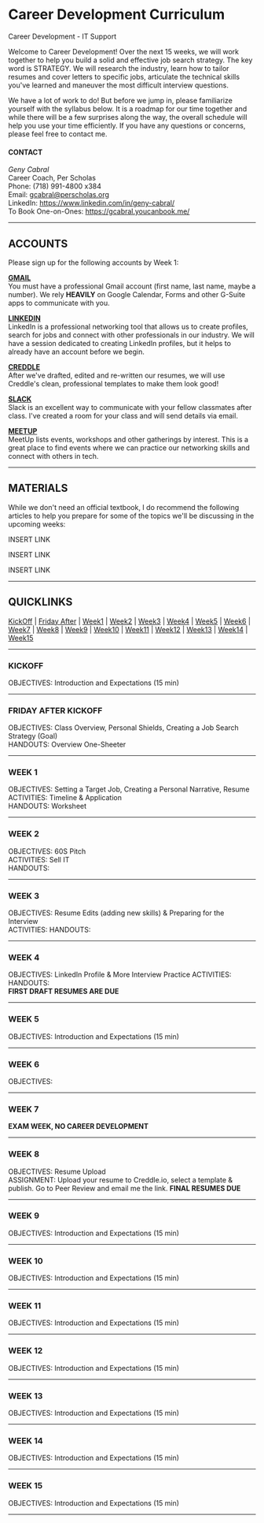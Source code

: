 # Career Development Curriculum  

Career Development - IT Support  

Welcome to Career Development! Over the next 15 weeks, we will work together to help you build a solid and effective job search strategy. The key word is STRATEGY. We will research the industry, learn how to tailor resumes and cover letters to specific jobs, articulate the technical skills you've learned and maneuver the most difficult interview questions.  

We have a lot of work to do! But before we jump in, please familiarize yourself with the syllabus below. It is a roadmap for our time together and while there will be a few surprises along the way, the overall schedule will help you use your time efficiently. If you have any questions or concerns, please feel free to contact me.  

#### CONTACT  
<i>Geny Cabral</i>  
Career Coach, Per Scholas  
Phone: (718) 991-4800 x384  
Email: gcabral@perscholas.org  
LinkedIn: https://www.linkedin.com/in/geny-cabral/  
To Book One-on-Ones: https://gcabral.youcanbook.me/
***
## ACCOUNTS
Please sign up for the following accounts by Week 1:  

<b><a href="https://mail.google.com">GMAIL</a></b>  
You must have a professional Gmail account (first name, last name, maybe a number). We rely <b>HEAVILY</b> on Google Calendar, Forms and other G-Suite apps to communicate with you.  
  

<b><a href="https://www.linkedin.com/">LINKEDIN</a></b>  
LinkedIn is a professional networking tool that allows us to create profiles, search for jobs and connect with other professionals in our industry. We will have a session dedicated to creating LinkedIn profiles, but it helps to already have an account before we begin.  
  
  
<b><a href="http://creddle.io/">CREDDLE</a></b>  
After we've drafted, edited and re-written our resumes, we will use Creddle's clean, professional templates to make them look good!  
  
  
<b><a href="https://slack.com">SLACK</a></b>  
Slack is an excellent way to communicate with your fellow classmates after class. I've created a room for your class and will send details via email.  
  
  
<b><a href="https://www.meetup.com/">MEETUP</a></b>  
MeetUp lists events, workshops and other gatherings by interest. This is a great place to find events where we can practice our networking skills and connect with others in tech.  

***
## MATERIALS
 While we don't need an official textbook, I do recommend the following articles to help you prepare for some of the topics we'll be   discussing in the upcoming weeks:  
   
   
INSERT LINK  

INSERT LINK  
  
INSERT LINK  

***
## QUICKLINKS
  [KickOff](#kickoff) |
  [Friday After](#fridayafter) |
  [Week1](#week1) |
  [Week2](#week2) |
  [Week3](#week3) |
  [Week4](#week4) |
  [Week5](#week5) |
  [Week6](#week6) |
  [Week7](#week7) |
  [Week8](#week8) |
  [Week9](#week9) |
  [Week10](#week10) |
  [Week11](#week11) |
  [Week12](#week12) |
  [Week13](#week13) |
  [Week14](#week14) |
  [Week15](#week15)  
    
    
***
### <a name=""></a>KICKOFF
OBJECTIVES: Introduction and Expectations (15 min)  
  
***  
### <a name=""></a>FRIDAY AFTER KICKOFF  
OBJECTIVES: Class Overview, Personal Shields, Creating a Job Search Strategy (Goal)  
HANDOUTS: Overview One-Sheeter  
***
### <a name=""></a>WEEK 1
OBJECTIVES: Setting a Target Job, Creating a Personal Narrative, Resume  
ACTIVITIES: Timeline & Application  
HANDOUTS: Worksheet

  
***
### <a name=""></a>WEEK 2
OBJECTIVES: 60S Pitch  
ACTIVITIES: Sell IT  
HANDOUTS: 
  
***  
### <a name=""></a>WEEK 3
OBJECTIVES: Resume Edits (adding new skills) & Preparing for the Interview  
ACTIVITIES: 
HANDOUTS: 
  
***  
### <a name=""></a>WEEK 4
OBJECTIVES:  LinkedIn Profile & More Interview Practice
ACTIVITIES:  
HANDOUTS:  
**FIRST DRAFT RESUMES ARE DUE**
  
***  
### <a name=""></a>WEEK 5
OBJECTIVES: Introduction and Expectations (15 min)  
  
***  
### <a name=""></a>WEEK 6
OBJECTIVES:   
  
***  
### <a name=""></a>WEEK 7
**EXAM WEEK, NO CAREER DEVELOPMENT**
  
***  
### <a name="week8"></a>WEEK 8
OBJECTIVES: Resume Upload  
ASSIGNMENT: Upload your resume to Creddle.io, select a template & publish. Go to Peer Review and email me the link.
**FINAL RESUMES DUE**
  
***  
### <a name=""></a>WEEK 9
OBJECTIVES: Introduction and Expectations (15 min)  
  
***  
### <a name=""></a>WEEK 10
OBJECTIVES: Introduction and Expectations (15 min)  
  
***  
### <a name=""></a>WEEK 11
OBJECTIVES: Introduction and Expectations (15 min)  
  
***  
### <a name=""></a>WEEK 12
OBJECTIVES: Introduction and Expectations (15 min)  
  
***  
### <a name=""></a>WEEK 13
OBJECTIVES: Introduction and Expectations (15 min)  
  
***  
### <a name=""></a>WEEK 14
OBJECTIVES: Introduction and Expectations (15 min)  
  
***  
### <a name=""></a>WEEK 15
OBJECTIVES: Introduction and Expectations (15 min)  
  
***  
